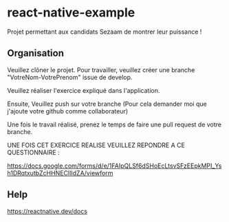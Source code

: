 # react-native-example
Projet permettant aux candidats Sezaam de montrer leur puissance ! 


## Organisation 

Veuillez clôner le projet. Pour travailler, veuillez créer une branche "VotreNom-VotrePrenom" issue de develop. 

Veuillez réaliser l'exercice expliqué dans l'application. 

Ensuite, Veuillez push sur votre branche (Pour cela demander moi que j'ajoute votre github comme collaborateur)

Une fois le travail réalisé, prenez le temps de faire une pull request de votre branche. 

UNE FOIS CET EXERCICE REALISE VEUILLEZ REPONDRE A CE QUESTIONNAIRE : 

https://docs.google.com/forms/d/e/1FAIpQLSf6dSHoEcLtsvSFzEEpkMPI_Ysh1DRqtxutbZcHHNECIlIdZA/viewform

## Help

https://reactnative.dev/docs

